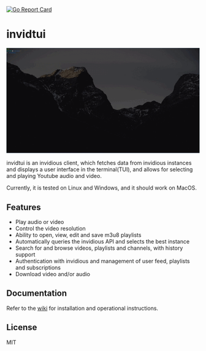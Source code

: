 [![Go Report Card](https://goreportcard.com/badge/github.com/darkhz/invidtui)](https://goreportcard.com/report/github.com/darkhz/invidtui)
# invidtui

![demo](demo/demo.gif)

invidtui is an invidious client, which fetches data from invidious instances and displays a user interface in the terminal(TUI), and allows for selecting and playing Youtube audio and video.

Currently, it is tested on Linux and Windows, and it should work on MacOS.

## Features
- Play audio or video
- Control the video resolution
- Ability to open, view, edit and save m3u8 playlists
- Automatically queries the invidious API and selects the best instance
- Search for and browse videos, playlists and channels, with history support
- Authentication with invidious and management of user feed, playlists and subscriptions
- Download video and/or audio

## Documentation
Refer to the [wiki](https://github.com/darkhz/invidtui/wiki) for installation and operational instructions.

## License
MIT
